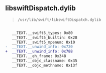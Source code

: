 ## libswiftDispatch.dylib

> `/usr/lib/swift/libswiftDispatch.dylib`

```diff

   __TEXT.__swift5_types: 0x80
   __TEXT.__swift5_builtin: 0x28
   __TEXT.__swift5_mpenum: 0x10
-  __TEXT.__unwind_info: 0x720
+  __TEXT.__unwind_info: 0x788
   __TEXT.__eh_frame: 0x348
   __TEXT.__objc_classname: 0x35
   __TEXT.__objc_methname: 0x13f

```
